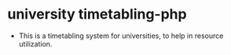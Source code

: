 # university timetabling-php

- This is a timetabling system for universities, to help in resource utilization.
